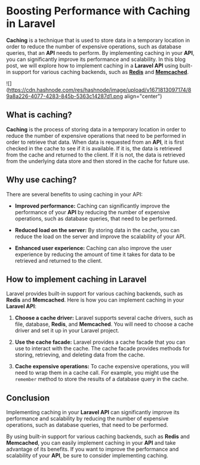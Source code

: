 # Boosting Performance with Caching in Laravel

**Caching** is a technique that is used to store data in a temporary location in order to reduce the number of expensive operations, such as database queries, that an **API** needs to perform. By implementing caching in your **API**, you can significantly improve its performance and scalability. In this blog post, we will explore how to implement caching in a **Laravel API** using built-in support for various caching backends, such as [**Redis**](https://redis.io/) and [**Memcached**](https://memcached.org/).

![](https://cdn.hashnode.com/res/hashnode/image/upload/v1671813097174/89a8a226-4077-4283-845b-5363c14287d1.png align="center")

## What is caching?

**Caching** is the process of storing data in a temporary location in order to reduce the number of expensive operations that need to be performed in order to retrieve that data. When data is requested from an **API**, it is first checked in the cache to see if it is available. If it is, the data is retrieved from the cache and returned to the client. If it is not, the data is retrieved from the underlying data store and then stored in the cache for future use.

## Why use caching?

There are several benefits to using caching in your API:

* **Improved performance:** Caching can significantly improve the performance of your **API** by reducing the number of expensive operations, such as database queries, that need to be performed.
    
* **Reduced load on the server:** By storing data in the cache, you can reduce the load on the server and improve the scalability of your API.
    
* **Enhanced user experience:** Caching can also improve the user experience by reducing the amount of time it takes for data to be retrieved and returned to the client.
    

## How to implement caching in Laravel

Laravel provides built-in support for various caching backends, such as **Redis** and **Memcached**. Here is how you can implement caching in your **Laravel API**:

1. **Choose a cache driver:** Laravel supports several cache drivers, such as file, database, **Redis**, and **Memcached**. You will need to choose a cache driver and set it up in your Laravel project.
    
2. **Use the cache facade:** Laravel provides a cache facade that you can use to interact with the cache. The cache facade provides methods for storing, retrieving, and deleting data from the cache.
    
3. **Cache expensive operations:** To cache expensive operations, you will need to wrap them in a cache call. For example, you might use the `remember` method to store the results of a database query in the cache.
    

## Conclusion

Implementing caching in your **Laravel API** can significantly improve its performance and scalability by reducing the number of expensive operations, such as database queries, that need to be performed.

By using built-in support for various caching backends, such as **Redis** and **Memcached**, you can easily implement caching in your **API** and take advantage of its benefits. If you want to improve the performance and scalability of your **API**, be sure to consider implementing caching.
